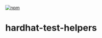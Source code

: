 [![npm](https://img.shields.io/npm/v/@nomiclabs/hardhat-test-helpers.svg)](https://www.npmjs.com/package/@nomiclabs/hardhat-test-helpers)

# hardhat-test-helpers
